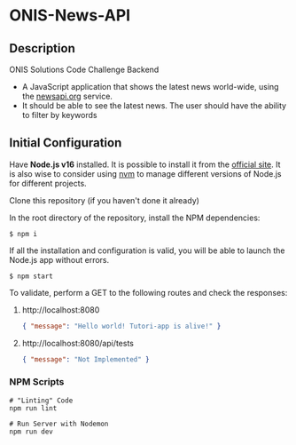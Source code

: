 # ONIS-News-API

## Description

ONIS Solutions Code Challenge Backend

-   A JavaScript application that shows the latest news world-wide, using the [newsapi.org](https://newsapi.org) service.
-   It should be able to see the latest news. The user should have the ability to filter by keywords

## Initial Configuration

Have **Node.js v16** installed. It is possible to install it from the [official site](https://nodejs.org/es/).
It is also wise to consider using [nvm](https://docs.npmjs.com/downloading-and-installing-node-js-and-npm) to manage different versions of Node.js for different projects.

Clone this repository (if you haven't done it already)

In the root directory of the repository, install the NPM dependencies:

```shell script
$ npm i
```

If all the installation and configuration is valid, you will be able to launch the Node.js app without errors.

```shell script
$ npm start
```

To validate, perform a GET to the following routes and check the responses:

1. http://localhost:8080
    ```json
    { "message": "Hello world! Tutori-app is alive!" }
    ```
2. http://localhost:8080/api/tests
    ```json
    { "message": "Not Implemented" }
    ```

### NPM Scripts

```
# "Linting" Code
npm run lint

# Run Server with Nodemon
npm run dev
```
